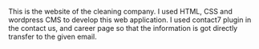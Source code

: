This is the website of the cleaning company. I used HTML, CSS and wordpress CMS to develop this web application. I used contact7 plugin in the contact us, and career page so that the information is got directly transfer to the given email. 

